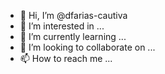 - 👋 Hi, I’m @dfarias-cautiva
- 👀 I’m interested in ...
- 🌱 I’m currently learning ...
- 💞️ I’m looking to collaborate on ...
- 📫 How to reach me ...

<!---
dfarias-cautiva/dfarias-cautiva is a ✨ special ✨ repository because its `README.md` (this file) appears on your GitHub profile.
You can click the Preview link to take a look at your changes.
--->
